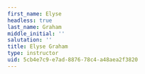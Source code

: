 ```yaml
---
first_name: Elyse
headless: true
last_name: Graham
middle_initial: ''
salutation: ''
title: Elyse Graham
type: instructor
uid: 5cb4e7c9-e7ad-8876-78c4-a48aea2f3820
---
```

